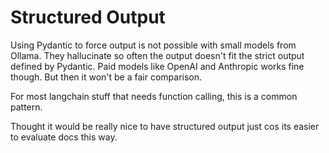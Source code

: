# Structured Output

Using Pydantic to force output is not possible with small models from Ollama. They hallucinate so often the output doesn't fit the strict output defined by Pydantic. Paid models like OpenAI and Anthropic works fine though. But then it won't be a fair comparison.

For most langchain stuff that needs function calling, this is a common pattern.

Thought it would be really nice to have structured output just cos its easier to evaluate docs this way.
